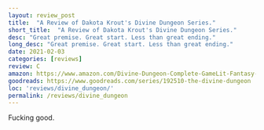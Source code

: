```yaml
---
layout: review_post
title:  "A Review of Dakota Krout's Divine Dungeon Series."
short_title:  "A Review of Dakota Krout's Divine Dungeon Series."
desc: "Great premise. Great start. Less than great ending."
long_desc: "Great premise. Great start. Less than great ending."
date: 2021-02-03
categories: [reviews]
review: C
amazon: https://www.amazon.com/Divine-Dungeon-Complete-GameLit-Fantasy-ebook/dp/B084RD9N97
goodreads: https://www.goodreads.com/series/192510-the-divine-dungeon
loc: 'reviews/divine_dungeon/'
permalink: /reviews/divine_dungeon
---
```


Fucking good.
